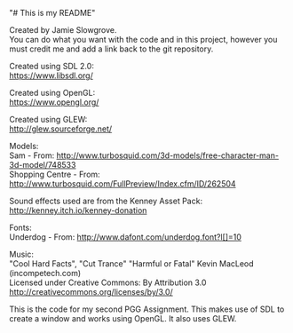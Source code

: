 "# This is my README"  
  
Created by Jamie Slowgrove.  
You can do what you want with the code and in this project, however you must credit me and add a link back to the git repository.  
  
Created using SDL 2.0:  
https://www.libsdl.org/  
  
Created using OpenGL:  
https://www.opengl.org/  
  
Created using GLEW:  
http://glew.sourceforge.net/  
  
Models:  
Sam - From: http://www.turbosquid.com/3d-models/free-character-man-3d-model/748533  
Shopping Centre - From: http://www.turbosquid.com/FullPreview/Index.cfm/ID/262504  
  
Sound effects used are from the Kenney Asset Pack:  
http://kenney.itch.io/kenney-donation  
  
Fonts:  
Underdog - From: http://www.dafont.com/underdog.font?l[]=10
  
Music:  
"Cool Hard Facts", "Cut Trance" "Harmful or Fatal" Kevin MacLeod (incompetech.com)  
Licensed under Creative Commons: By Attribution 3.0  
http://creativecommons.org/licenses/by/3.0/  
  
This is the code for my second PGG Assignment. This makes use of SDL to create a window and works using OpenGL. It also uses GLEW.  